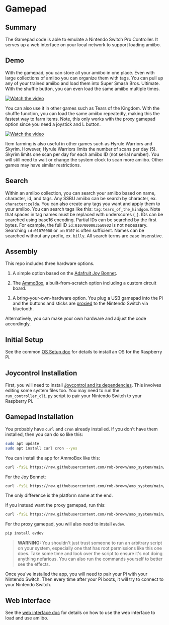 # Gamepad

## Summary

The Gamepad code is able to emulate a Nintendo Switch Pro Controller. It
serves up a web interface on your local network to support loading amiibo.

## Demo

With the gamepad, you can store all your amiibo in one place. Even with large
collections of amiibo you can organize them with tags. You can pull up any of
your trained amiibo and load them into Super Smash Bros. Ultimate. With the
shuffle button, you can even load the same amiibo multiple times.

[![Watch the video](https://img.youtube.com/vi/w329YQ2w-qM/hqdefault.jpg)](https://www.youtube.com/embed/w329YQ2w-qM)

You can also use it in other games such as Tears of the Kingdom. With the
shuffle function, you can load the same amiibo repeatedly, making this the
fastest way to farm items. Note, this only works with the proxy gamepad option
since you need a joystick and L button.

[![Watch the video](https://img.youtube.com/vi/g3VkRCFD8aM/hqdefault.jpg)](https://www.youtube.com/embed/g3VkRCFD8aM)

Item farming is also useful in other games such as Hyrule Warriors and Skyrim.
However, Hyrule Warriors limits the number of scans per day (5). Skyrim limits
one scan per day for each amiibo ID (not serial number). You will still need to
wait or change the system clock to scan more amiibo. Other games may have similar
restrictions.

## Search

Within an amiibo collection, you can search your amiibo based on name, character,
id, and tags. Any SSBU amiibo can be search by character, ex. `character:zelda`.
You can also create any tags you want and apply them to your amiibo. You can search
tags like this: `tag:tears_of_the_kindgom`. Note that spaces in tag names must
be replaced with underscores (`_`). IDs can be searched using base16 encoding.
Partial IDs can be searched by the first bytes. For example, the full ID
`id:01070000035a0902` is not necessary. Searching `id:01070000` or `id:0107` is
often sufficient. Names can be searched without any prefix, ex. `billy`. All search
terms are case insenstive.

## Assembly

This repo includes three hardware options.

1. A simple option based on the [Adafruit Joy Bonnet](./docs/joybonnet.markdown).

2. The [AmmoBox](./docs/ammobox.markdown), a built-from-scratch option including a
custom circuit board.

3. A bring-your-own-hardware option. You plug a USB gamepad into the Pi and the
buttons and sticks are [proxied](apps/proxy_gamepad) to the Nintendo Switch via bluetooth.

Alternatively, you can make your own hardware and adjust the code accordingly.

## Initial Setup

See the common [OS Setup doc](../../docs/os-setup.markdown) for details to
install an OS for the Raspberry Pi.

## Joycontrol Installation

First, you will need to install
[Joycontrol and its dependencies](https://github.com/poohl/joycontrol).
This involves editing some system files too. You may need to run the
`run_controller_cli.py` script to pair your Nintendo Switch to your Raspberry Pi.

## Gamepad Installation

You probably have `curl` and `cron` already installed. If you don't have them
installed, then you can do so like this:

```bash
sudo apt update
sudo apt install curl cron --yes
```

You can install the app for AmmoBox like this:

```bash
curl -fsSL https://raw.githubusercontent.com/rob-brown/amo_system/main/apps/gamepad/apps/hardware/install.sh | bash -s -- ammobox
```

For the Joy Bonnet:

```bash
curl -fsSL https://raw.githubusercontent.com/rob-brown/amo_system/main/apps/gamepad/apps/hardware/install.sh | bash -s -- joybonnet
```

The only difference is the platform name at the end.

If you instead want the proxy gamepad, run this:

```bash
curl -fsSL https://raw.githubusercontent.com/rob-brown/amo_system/main/apps/gamepad/apps/proxy_gamepad/install.sh | bash
```

For the proxy gamepad, you will also need to install `evdev`.

```bash
pip install evdev
```

> **WARNING:** You shouldn't just trust someone to run an arbitrary script on your
system, especially one that has root permissions like this one does. Take some
time and look over the script to ensure it's not doing anything nefarious. You
can also run the commands yourself to better see the effects.

Once you've installed the app, you will need to pair your Pi with your Nintendo
Switch. Then every time after your Pi boots, it will try to connect to your
Nintendo Switch.

## Web Interface

See the [web interface doc](./docs/web-interface.markdown) for details on how to use
the web interface to load and use amiibo.
